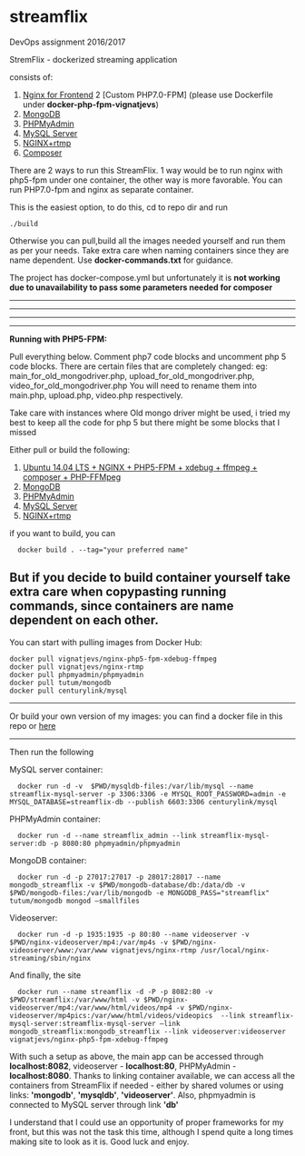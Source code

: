 # streamflix
DevOps assignment 2016/2017

StremFlix - dockerized streaming application

consists of:
1. [Nginx for Frontend](https://hub.docker.com/r/vignatjevs/nginx/)
2  [Custom PHP7.0-FPM] (please use Dockerfile under <b>docker-php-fpm-vignatjevs</b>)
3. [MongoDB ](https://hub.docker.com/r/tutum/mongodb/)
4. [PHPMyAdmin ](https://hub.docker.com/r/phpmyadmin/phpmyadmin)
5. [MySQL Server](https://hub.docker.com/r/centurylink/mysql)
6. [NGINX+rtmp](https://hub.docker.com/r/vignatjevs/nginx-rtmp/)
7. [Composer](https://hub.docker.com/_/composer/)

There are 2 ways to run this StreamFlix.
1 way would be to run nginx with php5-fpm under one container, the other way is more favorable. You can run PHP7.0-fpm and nginx as separate container.

This is the easiest option, to do this, cd to repo dir and run

```
./build
```

Otherwise you can pull,build all the images needed yourself and run them as per your needs.
Take extra care when naming containers since they are name dependent. Use <b>docker-commands.txt</b> for guidance.

The project has docker-compose.yml but unfortunately it is <b>not working due to unavailability to pass some parameters needed for composer</b>

-----
-----
-----
-----

<b>Running with PHP5-FPM:</b>

Pull everything below. Comment php7 code blocks and uncomment php 5 code blocks.
There are certain files that are completely changed:
eg: main_for_old_mongodriver.php, upload_for_old_mongodriver.php, video_for_old_mongodriver.php
You will need to rename them into main.php, upload.php, video.php respectively.

Take care with instances where Old mongo driver might be used, i tried my best to keep all the code for php 5 but there might be some blocks that I missed

Either pull or build the following:

1. [Ubuntu 14.04 LTS + NGINX + PHP5-FPM + xdebug + ffmpeg + composer + PHP-FFMpeg ](https://hub.docker.com/r/vignatjevs/nginx-php5-fpm-xdebug-ffmpeg/)
2. [MongoDB ](https://hub.docker.com/r/tutum/mongodb/)
3. [PHPMyAdmin ](https://hub.docker.com/r/phpmyadmin/phpmyadmin)
4. [MySQL Server](https://hub.docker.com/r/centurylink/mysql)
5. [NGINX+rtmp](https://hub.docker.com/r/vignatjevs/nginx-rtmp/)

if you want to build, you can

```
  docker build . --tag="your preferred name"
```
But if you decide to build container yourself take extra care when copypasting running commands, since containers are name dependent on each other.
-----

You can start with pulling images from Docker Hub:
```
docker pull vignatjevs/nginx-php5-fpm-xdebug-ffmpeg
docker pull vignatjevs/nginx-rtmp
docker pull phpmyadmin/phpmyadmin
docker pull tutum/mongodb
docker pull centurylink/mysql
```
-----

Or build your own version of my images:
you can find a docker file in this repo or [here](https://github.com/VladislavsIgnatjevs/nginx-php5-fpm-xdebug-ffmpeg)

-----
Then run the following

MySQL server container:

```
  docker run -d -v  $PWD/mysqldb-files:/var/lib/mysql --name streamflix-mysql-server -p 3306:3306 -e MYSQL_ROOT_PASSWORD=admin -e MYSQL_DATABASE=streamflix-db --publish 6603:3306 centurylink/mysql
```

PHPMyAdmin container:

```
  docker run -d --name streamflix_admin --link streamflix-mysql-server:db -p 8080:80 phpmyadmin/phpmyadmin
```
MongoDB container:
```
  docker run -d -p 27017:27017 -p 28017:28017 --name mongodb_streamflix -v $PWD/mongodb-database/db:/data/db -v $PWD/mongodb-files:/var/lib/mongodb -e MONGODB_PASS="streamflix" tutum/mongodb mongod —smallfiles
```
Videoserver:
```
  docker run -d -p 1935:1935 -p 80:80 --name videoserver -v $PWD/nginx-videoserver/mp4:/var/mp4s -v $PWD/nginx-videoserver/www:/var/www vignatjevs/nginx-rtmp /usr/local/nginx-streaming/sbin/nginx
```
And finally, the site
```
  docker run --name streamflix -d -P -p 8082:80 -v $PWD/streamflix:/var/www/html -v $PWD/nginx-videoserver/mp4:/var/www/html/videos/mp4 -v $PWD/nginx-videoserver/mp4pics:/var/www/html/videos/videopics  --link streamflix-mysql-server:streamflix-mysql-server —link mongodb_streamflix:mongodb_streamflix --link videoserver:videoserver vignatjevs/nginx-php5-fpm-xdebug-ffmpeg
```
With such a setup as above, the main app can be accessed through <b>localhost:8082</b>, videoserver - <b>localhost:80</b>, PHPMyAdmin - <b>localhost:8080</b>.
Thanks to linking container available, we can access all the containers from StreamFlix if needed - either by shared volumes or using links: <b>'mongodb'</b>, <b>'mysqldb'</b>, <b>'videoserver'</b>. Also, phpmyadmin is connected to MySQL server through link <b>'db'</b>

I understand that I could use an opportunity of proper frameworks for my front, but this was not the task this time, although I spend quite a long times making site to look as it is.
Good luck and enjoy.

